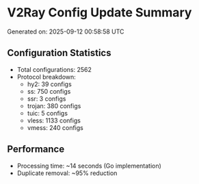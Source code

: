 # V2Ray Config Update Summary
Generated on: 2025-09-12 00:58:58 UTC

## Configuration Statistics
- Total configurations: 2562
- Protocol breakdown:
  - hy2: 39 configs
  - ss: 750 configs
  - ssr: 3 configs
  - trojan: 380 configs
  - tuic: 5 configs
  - vless: 1133 configs
  - vmess: 240 configs

## Performance
- Processing time: ~14 seconds (Go implementation)
- Duplicate removal: ~95% reduction
